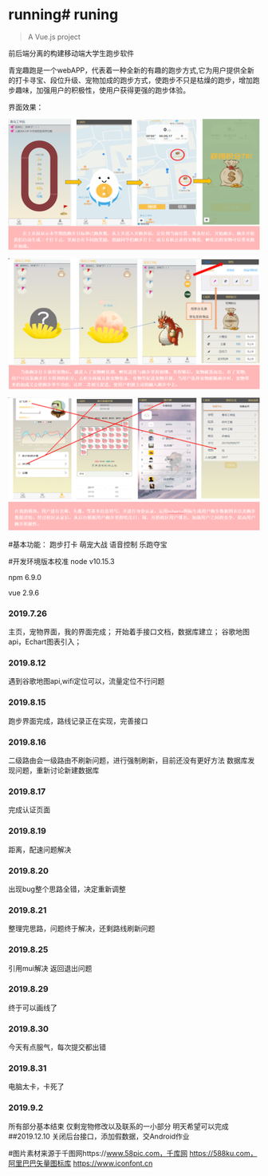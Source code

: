 # running# runing

> A Vue.js project

前后端分离的构建移动端大学生跑步软件

青宠趣跑是一个webAPP，代表着一种全新的有趣的跑步方式,它为用户提供全新的打卡寻宝、段位升级、宠物加成的跑步方式，使跑步不只是枯燥的跑步，增加跑步趣味，加强用户的积极性，使用户获得更强的跑步体验。

界面效果：

![image-20200218195548648](README/image-20200218195548648.png)

![image-20200218195627133](README/image-20200218195627133.png)

![image-20200218195658438](README/image-20200218195658438.png)

#基本功能：
    跑步打卡
    萌宠大战
    语音控制
    乐跑夺宝

#开发环境版本校准
node v10.15.3

npm 6.9.0

vue 2.9.6
### 2019.7.26
主页，宠物界面，我的界面完成；
开始着手接口文档，数据库建立；
谷歌地图api，Echart图表引入； 
### 2019.8.12
遇到谷歌地图api,wifi定位可以，流量定位不行问题
### 2019.8.15
跑步界面完成，路线记录正在实现，完善接口
### 2019.8.16
二级路由会一级路由不刷新问题，进行强制刷新，目前还没有更好方法
数据库发现问题，重新讨论新建数据库
### 2019.8.17
完成认证页面
### 2019.8.19
距离，配速问题解决
### 2019.8.20
出现bug整个思路全错，决定重新调整
### 2019.8.21
整理完思路，问题终于解决，还剩路线刷新问题
### 2019.8.25
引用mui解决 返回退出问题
### 2019.8.29
终于可以画线了
### 2019.8.30
今天有点服气，每次提交都出错
### 2019.8.31
电脑太卡，卡死了
### 2019.9.2
所有部分基本结束 仅剩宠物修改以及联系的一小部分 明天希望可以完成
##2019.12.10
关闭后台接口，添加假数据，交Android作业

#图片素材来源于千图网https://www.58pic.com，千库网 https://588ku.com，阿里巴巴矢量图标库 https://www.iconfont.cn